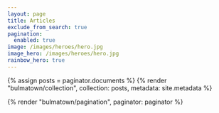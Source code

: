 ```yaml
---
layout: page
title: Articles
exclude_from_search: true
pagination:
  enabled: true
image: /images/heroes/hero.jpg
image_hero: /images/heroes/hero.jpg
rainbow_hero: true
---
```


{% assign posts = paginator.documents %}
{% render "bulmatown/collection", collection: posts, metadata: site.metadata %}

{% render "bulmatown/pagination", paginator: paginator %}
